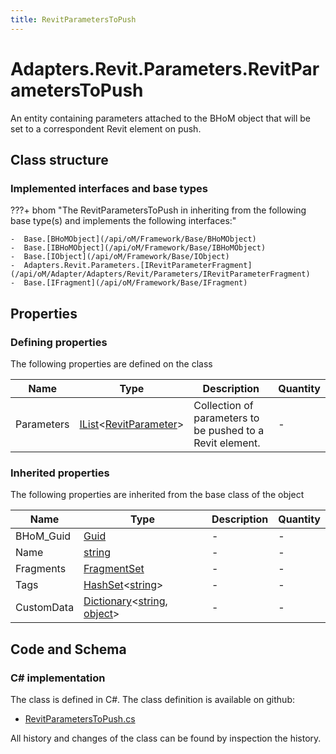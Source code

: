 ```yaml
---
title: RevitParametersToPush
---
```


# Adapters.Revit.Parameters.RevitParametersToPush

An entity containing parameters attached to the BHoM object that will be set to a correspondent Revit element on push.

## Class structure

### Implemented interfaces and base types

???+ bhom "The RevitParametersToPush in inheriting from the following base type(s) and implements the following interfaces:"

    -  Base.[BHoMObject](/api/oM/Framework/Base/BHoMObject)
    -  Base.[IBHoMObject](/api/oM/Framework/Base/IBHoMObject)
    -  Base.[IObject](/api/oM/Framework/Base/IObject)
    -  Adapters.Revit.Parameters.[IRevitParameterFragment](/api/oM/Adapter/Adapters/Revit/Parameters/IRevitParameterFragment)
    -  Base.[IFragment](/api/oM/Framework/Base/IFragment)


## Properties



### Defining properties

The following properties are defined on the class

| Name             | Type             | Description      | Quantity         |
|------------------|------------------|------------------|------------------|
| Parameters | [IList](https://learn.microsoft.com/en-us/dotnet/api/System.Collections.Generic.IList-1?view=netstandard-2.0)&lt;[RevitParameter](/api/oM/Adapter/Adapters/Revit/Parameters/RevitParameter)&gt; | Collection of parameters to be pushed to a Revit element. | - |


### Inherited properties
The following properties are inherited from the base class of the object

| Name             | Type             | Description      | Quantity         |
|------------------|------------------|------------------|------------------|
| BHoM_Guid | [Guid](https://learn.microsoft.com/en-us/dotnet/api/System.Guid?view=netstandard-2.0) | - | - |
| Name | [string](https://learn.microsoft.com/en-us/dotnet/api/System.String?view=netstandard-2.0) | - | - |
| Fragments | [FragmentSet](/api/oM/Framework/Base/FragmentSet) | - | - |
| Tags | [HashSet](https://learn.microsoft.com/en-us/dotnet/api/System.Collections.Generic.HashSet-1?view=netstandard-2.0)&lt;[string](https://learn.microsoft.com/en-us/dotnet/api/System.String?view=netstandard-2.0)&gt; | - | - |
| CustomData | [Dictionary](https://learn.microsoft.com/en-us/dotnet/api/System.Collections.Generic.Dictionary-2?view=netstandard-2.0)&lt;[string](https://learn.microsoft.com/en-us/dotnet/api/System.String?view=netstandard-2.0), [object](https://learn.microsoft.com/en-us/dotnet/api/System.Object?view=netstandard-2.0)&gt; | - | - |


## Code and Schema

### C# implementation

The class is defined in C#. The class definition is available on github:

- [RevitParametersToPush.cs](https://github.com/BHoM/Revit_Toolkit/blob/develop/Revit_oM/Parameters/RevitParametersToPush.cs)

All history and changes of the class can be found by inspection the history.
